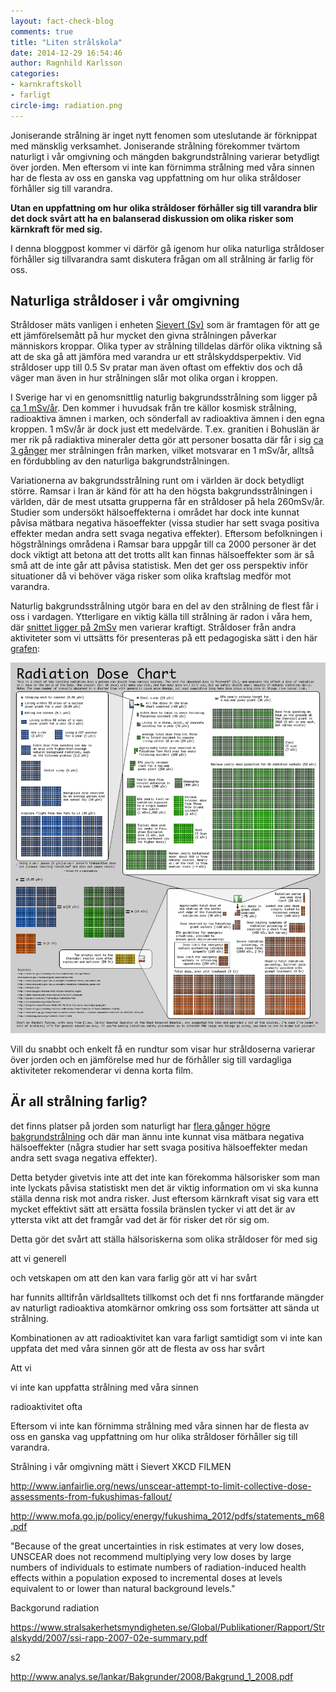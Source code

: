 ```yaml
---
layout: fact-check-blog
comments: true
title: "Liten strålskola"
date: 2014-12-29 16:54:46
author: Ragnhild Karlsson
categories:
- karnkraftskoll
- farligt
circle-img: radiation.png
---
```


Joniserande strålning är inget nytt fenomen som uteslutande är förknippat med mänsklig verksamhet. Joniserande strålning förekommer tvärtom naturligt i vår omgivning och mängden bakgrundstrålning varierar betydligt över jorden. Men eftersom vi inte kan förnimma strålning med våra sinnen har de flesta av oss en ganska vag uppfattning om hur olika stråldoser förhåller sig till varandra. 

<b>Utan en uppfattning om hur olika stråldoser förhåller sig till varandra blir det dock svårt att ha en balanserad diskussion om olika risker som kärnkraft för med sig.</b> 

I denna bloggpost kommer vi därför gå igenom hur olika naturliga stråldoser förhåller sig tillvarandra samt diskutera frågan om all strålning är farlig för oss.

<h2>Naturliga stråldoser i vår omgivning</h2>
Stråldoser mäts vanligen i enheten <a href="https://sv.wikipedia.org/wiki/Sievert">Sievert (Sv)</a> som är framtagen för att ge ett jämförelsemått på hur mycket den givna strålningen påverkar människors kroppar. Olika typer av strålning tilldelas därför olika viktning så att de ska gå att jämföra med varandra ur ett strålskyddsperpektiv. Vid stråldoser upp till 0.5 Sv pratar man även oftast om effektiv dos och då väger man även in hur strålningen slår mot olika organ i kroppen. 

<span class="flag-icon flag-icon-se fa-3x chapter-icon"></span>I Sverige har vi en genomsnittlig naturlig bakgrundsstrålning som ligger på <a href="https://sv.wikipedia.org/wiki/Bakgrundsstr%C3%A5lning">ca 1 mSv/år</a>. Den kommer i huvudsak från tre källor kosmisk strålning, radioaktiva ämnen i marken, och sönderfall av radioaktiva ämnen i den egna kroppen.
1 mSv/år är dock just ett medelvärde. T.ex. granitien i Bohuslän är mer rik på radiaktiva mineraler detta gör att personer bosatta där får i sig <a href="http://www.analys.se/lankar/Bakgrunder/1993/Bkg%201-93.pdf">ca 3 gånger</a> mer strålningen från marken, vilket motsvarar en 1 mSv/år, alltså en fördubbling av den naturliga bakgrundstrålningen.

<i class="fa fa-globe  fa-5x chapter-icon " style="color:green"></i>Variationerna av bakgrundsstrålning runt om i världen är dock betydligt större. Ramsar i Iran är känd för att ha den högsta bakgrundsstrålningen i världen, där de mest utsatta grupperna får en stråldoser på hela 260mSv/år. Studier som undersökt hälsoeffekterna i området har dock inte kunnat påvisa mätbara negativa häsoeffekter (vissa studier har sett svaga positiva effekter medan andra sett svaga negativa effekter). Eftersom befolkningen i högstrålnings områdena i Ramsar bara uppgår till ca 2000 personer är det dock viktigt att betona att det trotts allt kan finnas hälsoeffekter som är så små att de inte går att påvisa statistisk. Men det ger oss perspektiv inför situationer då vi behöver väga risker som olika kraftslag medför mot varandra. 

Naturlig bakgrundsstrålning utgör bara en del av den strålning de flest får i oss i vardagen. Ytterligare en viktig källa till strålning är radon i våra hem, där <a href="https://sv.wikipedia.org/wiki/Bakgrundsstr%C3%A5lning">snittet ligger på 2mSv</a> men varierar kraftigt.
Stråldoser från andra aktiviteter som vi uttsätts för presenteras på ett pedagogiska sätt i den här <a href="https://xkcd.com/radiation/">grafen</a>:

<img class="img-responsive blog-img" src="/assets/img/fact-check/radiation-xkcd.png">

Vill du snabbt och enkelt få en rundtur som visar hur stråldoserna varierar över jorden och en jämförelse med hur de förhåller sig till vardagliga aktiviteter rekomenderar vi denna korta film. 




<h2>Är all strålning farlig?</h2>

det finns platser på jorden som naturligt har <a href="http://www.ncbi.nlm.nih.gov/pubmed/11769138">flera gånger högre bakgrundstrålning</a> och där man ännu inte kunnat visa mätbara negativa hälsoeffekter (några studier har sett svaga positiva hälsoeffekter medan andra sett svaga negativa effekter). 

Detta betyder givetvis inte att det inte kan förekomma hälsorisker som man inte lyckats påvisa statistiskt men det är viktig information om vi ska kunna ställa denna risk mot andra risker. Just eftersom kärnkraft visat sig vara ett mycket effektivt sätt att ersätta fossila bränslen tycker vi att det är av yttersta vikt att det framgår vad det är för risker det rör sig om.





Detta gör det svårt att ställa hälsoriskerna som olika stråldoser för med sig 


att vi generell

 och vetskapen om att den kan vara farlig gör att vi har svårt 



har funnits alltifrån världsalltets tillkomst och det 
fi
 nns 
fortfarande mängder av naturligt radioaktiva atomkärnor omkring oss som fortsätter att 
sända ut strålning. 


Kombinationen av att radioaktivitet kan vara farligt samtidigt som vi inte kan uppfata det med våra sinnen gör att de flesta av oss har svårt 

Att vi 


vi inte kan uppfatta strålning med våra sinnen 


radioaktivitet ofta

Eftersom vi inte kan förnimma strålning med våra sinnen har de flesta av oss en ganska vag uppfattning om hur olika stråldoser förhåller sig till varandra.



Strålning i vår omgivning mätt i Sievert
XKCD
FILMEN




http://www.ianfairlie.org/news/unscear-attempt-to-limit-collective-dose-assessments-from-fukushimas-fallout/

http://www.mofa.go.jp/policy/energy/fukushima_2012/pdfs/statements_m68.pdf

"Because of the great uncertainties in risk estimates at very low doses, UNSCEAR does not recommend multiplying very low doses by large numbers of individuals to estimate numbers of radiation-induced health effects within a population exposed to incremental doses at levels equivalent to or lower than natural background levels."


Backgorund radiation

https://www.stralsakerhetsmyndigheten.se/Global/Publikationer/Rapport/Stralskydd/2007/ssi-rapp-2007-02e-summary.pdf


s2

http://www.analys.se/lankar/Bakgrunder/2008/Bakgrund_1_2008.pdf